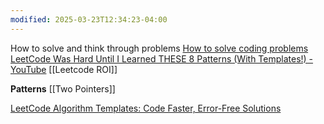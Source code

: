 ```yaml
---
modified: 2025-03-23T12:34:23-04:00
---
```


How to solve and think through problems 
[How to solve coding problems](https://www.youtube.com/watch?v=gK8KmTDtX8E&list=LL&index=19)
[LeetCode Was Hard Until I Learned THESE 8 Patterns (With Templates!) - YouTube](https://www.youtube.com/watch?v=RYT08CaYq6A)
[[Leetcode ROI]]


**Patterns**
[[Two Pointers]]




[LeetCode Algorithm Templates: Code Faster, Error-Free Solutions](https://algo.monster/templates)